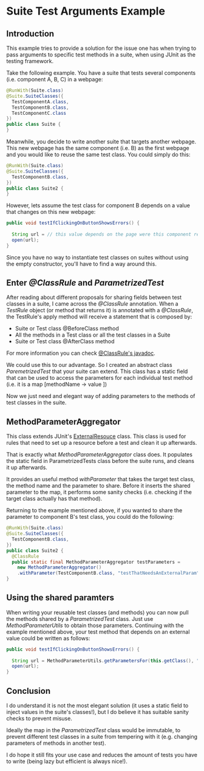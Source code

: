 # Suite Test Arguments Example

## Introduction

This example tries to provide a solution for the issue one has when trying to pass arguments to specific test methods in a suite, when using JUnit as the testing framework.

Take the following example. You have a suite that tests several components (i.e. component A, B, C) in a webpage:

```java
@RunWith(Suite.class)
@Suite.SuiteClasses({
  TestComponentA.class,
  TestComponentB.class,
  TestComponentC.class
})
public class Suite {
}
```

Meanwhile, you decide to write another suite that targets another webpage. This new webpage has the same component (i.e. B) as the first webpage and you would like to reuse the same test class. You could simply do this:

```java
@RunWith(Suite.class)
@Suite.SuiteClasses({
  TestComponentB.class,
})
public class Suite2 {
}
```

However, lets assume the test class for component B depends on a value that changes on this new webpage:

```java
public void testIfClickingOnButtonShowsErrors() {
  
  String url = // this value depends on the page were this component resides
  open(url);
}
```

Since you have no way to instantiate test classes on suites without using the empty constructor, you'll have to find a way around this.

## Enter _@ClassRule_ and _ParametrizedTest_

After reading about different proposals for sharing fields between test classes in a suite, I came across the _@ClassRule_ annotation. When a _TestRule_ object (or method that returns it) is annotated with a _@ClassRule_, the TestRule's apply method will receive a statement that is composed by:

* Suite or Test class @BeforeClass method
* All the methods in a Test class or all the test classes in a Suite
* Suite or Test class @AfterClass method

For more information you can check [@ClassRule's javadoc](http://junit.org/javadoc/4.9/org/junit/ClassRule.html).

We could use this to our advantage. So I created an abstract class _ParemetrizedTest_ that your suite can extend. This class has a static field that can be used to access the parameters for each individual test method (i.e. it is a map \[methodName -> value \])

Now we just need and elegant way of adding parameters to the methods of test classes in the suite.

## MethodParameterAggregator

This class extends JUnit's [ExternalResouce](https://github.com/junit-team/junit/wiki/Rules#externalresource-rules) class. This class is used for rules that need to set up a resource before a test and clean it up afterwards.

That is exactly what _MethodParameterAggregator_ class does. It populates the static field in ParametrizedTests class before the suite runs, and cleans it up afterwards.

It provides an useful method _withParameter_ that takes the target test class, the method name and the parameter to share. Before it inserts the shared parameter to the map, it performs some sanity checks (i.e. checking if the target class actually has that method).

Returning to the example mentioned above, if you wanted to share the parameter to component B's test class, you could do the following:

```java
@RunWith(Suite.class)
@Suite.SuiteClasses({
  TestComponentB.class,
})
public class Suite2 {
  @ClassRule
  public static final MethodParameterAggregator testParameters = 
    new MethodParameterAggregator()
    .withParameter(TestComponentB.class, "testThatNeedsAnExternalParam", "theValue");
}
```


## Using the shared paramters

When writing your reusable test classes (and methods) you can now pull the methods shared by a _ParametrizedTest_ class. Just use _MethodParameterUtils_ to obtain those parameters.
Continuing with the example mentioned above, your test method that depends on an external value could be written as follows:

```java
public void testIfClickingOnButtonShowsErrors() {
  
  String url = MethodParameterUtils.getParametersFor(this.getClass(), "testIfClickingOnButtonShowsErrors"); // this value now depends on what you've injected on the parent test/suite
  open(url);
}
```

## Conclusion

I do understand it is not the most elegant solution (it uses a static field to inject values in the suite's classes!), but I do believe it has suitable sanity checks to prevent misuse.

Ideally the map in the _ParametrizedTest_ class would be immutable, to prevent different test classes in a suite from tempering with it (e.g. changing parameters of methods in another test).

I do hope it still fits your use case and reduces the amount of tests you have to write (being lazy but efficient is always nice!).
